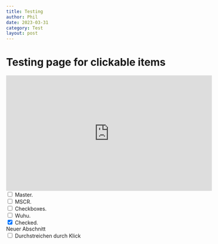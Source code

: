 ```yaml
---
title: Testing
author: Phil
date: 2023-03-31
category: Test
layout: post
---
```


# Testing page for clickable items

<iframe width="560" height="315"
src="https://www.youtube.com/watch?v=dQw4w9WgXcQ" 
frameborder="0" 
allow="accelerometer; autoplay; encrypted-media; gyroscope; picture-in-picture" 
allowfullscreen></iframe>

<div>
  <input type="checkbox" name="uchk">
  <label for="uchk">Master.</label>
</div>
<div>
  <input type="checkbox" name="uchk">
  <label for="uchk">MSCR.</label>
</div>
<div>
  <input type="checkbox" name="uchk">
  <label for="uchk">Checkboxes.</label>
</div>
<div>
  <input type="checkbox" name="uchk">
  <label for="uchk">Wuhu.</label>
</div>
<div>
  <input type="checkbox" name="chk" checked>
  <label for="chk">Checked.</label>
</div>

<div class="form-group ">
    <label for="inputName" class="col-md-1 control-label">Neuer Abschnitt</label>  
    <div class="col-md-5">
        <div class="checkbox">
            <input type="checkbox" name="packersOff" id="packers" value="1"/>
            <label for="packers" class="strikethrough">Durchstreichen durch Klick</label>
        </div>
     </div>
</div>
